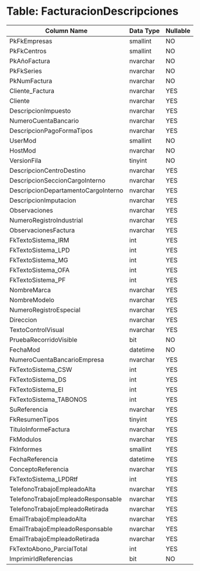 # Table: FacturacionDescripciones

| Column Name | Data Type | Nullable |
|-------------|-----------|----------|
| PkFkEmpresas | smallint | NO |
| PkFkCentros | smallint | NO |
| PkAñoFactura | nvarchar | NO |
| PkFkSeries | nvarchar | NO |
| PkNumFactura | nvarchar | NO |
| Cliente_Factura | nvarchar | YES |
| Cliente | nvarchar | YES |
| DescripcionImpuesto | nvarchar | YES |
| NumeroCuentaBancario | nvarchar | YES |
| DescripcionPagoFormaTipos | nvarchar | YES |
| UserMod | smallint | NO |
| HostMod | nvarchar | NO |
| VersionFila | tinyint | NO |
| DescripcionCentroDestino | nvarchar | YES |
| DescripcionSeccionCargoInterno | nvarchar | YES |
| DescripcionDepartamentoCargoInterno | nvarchar | YES |
| DescripcionImputacion | nvarchar | YES |
| Observaciones | nvarchar | YES |
| NumeroRegistroIndustrial | nvarchar | YES |
| ObservacionesFactura | nvarchar | YES |
| FkTextoSistema_IRM | int | YES |
| FkTextoSistema_LPD | int | YES |
| FkTextoSistema_MG | int | YES |
| FkTextoSistema_OFA | int | YES |
| FkTextoSistema_PF | int | YES |
| NombreMarca | nvarchar | YES |
| NombreModelo | nvarchar | YES |
| NumeroRegistroEspecial | nvarchar | YES |
| Direccion | nvarchar | YES |
| TextoControlVisual | nvarchar | YES |
| PruebaRecorridoVisible | bit | NO |
| FechaMod | datetime | NO |
| NumeroCuentaBancarioEmpresa | nvarchar | YES |
| FkTextoSistema_CSW | int | YES |
| FkTextoSistema_DS | int | YES |
| FkTextoSistema_EI | int | YES |
| FkTextoSistema_TABONOS | int | YES |
| SuReferencia | nvarchar | YES |
| FkResumenTipos | tinyint | YES |
| TituloInformeFactura | nvarchar | YES |
| FkModulos | nvarchar | YES |
| FkInformes | smallint | YES |
| FechaReferencia | datetime | YES |
| ConceptoReferencia | nvarchar | YES |
| FkTextoSistema_LPDRtf | int | YES |
| TelefonoTrabajoEmpleadoAlta | nvarchar | YES |
| TelefonoTrabajoEmpleadoResponsable | nvarchar | YES |
| TelefonoTrabajoEmpleadoRetirada | nvarchar | YES |
| EmailTrabajoEmpleadoAlta | nvarchar | YES |
| EmailTrabajoEmpleadoResponsable | nvarchar | YES |
| EmailTrabajoEmpleadoRetirada | nvarchar | YES |
| FkTextoAbono_ParcialTotal | int | YES |
| ImprimirIdReferencias | bit | NO |

